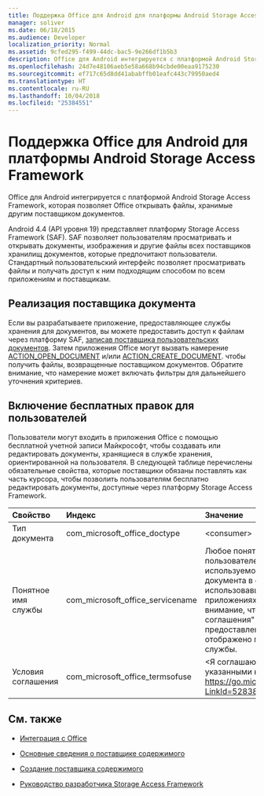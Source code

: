 ```yaml
---
title: Поддержка Office для Android для платформы Android Storage Access Framework
manager: soliver
ms.date: 06/18/2015
ms.audience: Developer
localization_priority: Normal
ms.assetid: 9cfed295-f499-44dc-bac5-9e266df1b5b3
description: Office для Android интегрируется с платформой Android Storage Access Framework, которая позволяет Office открывать файлы, хранимые другим поставщиком документов.
ms.openlocfilehash: 24d7e48106aeb5e58a668b94cbde00eaa9175230
ms.sourcegitcommit: ef717c65d8dd41ababffb01eafc443c79950aed4
ms.translationtype: HT
ms.contentlocale: ru-RU
ms.lasthandoff: 10/04/2018
ms.locfileid: "25384551"
---
```

# <a name="office-for-android-support-for-the-android-storage-access-framework"></a>Поддержка Office для Android для платформы Android Storage Access Framework

Office для Android интегрируется с платформой Android Storage Access Framework, которая позволяет Office открывать файлы, хранимые другим поставщиком документов.
  
Android 4.4 (API уровня 19) представляет платформу Storage Access Framework (SAF). SAF позволяет пользователям просматривать и открывать документы, изображения и другие файлы всех поставщиков хранилищ документов, которые предпочитают пользователи. Стандартный пользовательский интерфейс позволяет просматривать файлы и получать доступ к ним подходящим способом по всем приложениям и поставщикам.
  
## <a name="implement-a-document-provider"></a>Реализация поставщика документа

Если вы разрабатываете приложение, предоставляющее службы хранения для документов, вы можете предоставить доступ к файлам через платформу SAF, [записав поставщика пользовательских документов](https://developer.android.com/guide/topics/providers/document-provider.html). Затем приложения Office могут вызвать намерение [ACTION_OPEN_DOCUMENT](https://developer.android.com/reference/android/content/Intent.html) и/или [ACTION_CREATE_DOCUMENT](https://developer.android.com/reference/android/content/Intent.html). чтобы получить файлы, возвращенные поставщиком документов. Обратите внимание, что намерение может включать фильтры для дальнейшего уточнения критериев. 
  
## <a name="enable-free-consumer-edits"></a>Включение бесплатных правок для пользователей

Пользователи могут входить в приложения Office с помощью бесплатной учетной записи Майкрософт, чтобы создавать или редактировать документы, хранящиеся в службе хранения, ориентированной на пользователя. В следующей таблице перечислены обязательные свойства, которые поставщики обязаны поставлять как часть курсора, чтобы позволить пользователям бесплатно редактировать документы, доступные через платформу Storage Access Framework.
  
|**Свойство**|**Индекс**|**Значение**|
|:-----|:-----|:-----|
|Тип документа  <br/> |com_microsoft_office_doctype  <br/> |\<consumer\>  <br/> |
|Понятное имя службы  <br/> |com_microsoft_office_servicename  <br/> |Любое понятное для пользователей имя службы, используемое для определения документа в списке недавно использовавшихся документов в приложениях Office. Обратите внимание, что свойство "Условия соглашения" должно быть предоставлено до того, как будет отображено понятное имя службы.  <br/> |
|Условия соглашения  <br/> |com_microsoft_office_termsofuse  <br/> |\<Я соглашаюсь с условиями, указанными на странице https://go.microsoft.com/fwlink/p/?LinkId=528381\>  <br/> |
   
## <a name="see-also"></a>См. также
<a name="bk_addresources"> </a>

- [Интеграция с Office](integrate-with-office.md)
    
- [Основные сведения о поставщике содержимого](hhttps://developer.android.com/guide/topics/providers/content-provider-basics.html)
    
- [Создание поставщика содержимого](https://developer.android.com/guide/topics/providers/content-provider-creating.html)
    
- [Руководство разработчика Storage Access Framework](https://developer.android.com/guide/topics/providers/document-provider.html)
    

